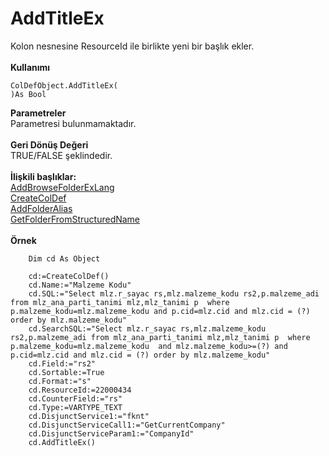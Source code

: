 # AddTitleEx

Kolon nesnesine ResourceId ile birlikte yeni bir başlık ekler.\
\
**Kullanımı**

```
ColDefObject.AddTitleEx(
)As Bool
```

**Parametreler**\
Parametresi bulunmamaktadır.\
\
**Geri Dönüş Değeri**\
TRUE/FALSE şeklindedir.\
\
**İlişkili başlıklar:**\
[AddBrowseFolderExLang](../fonksiyonlar/addbrowsefolderexlang.md)\
[CreateColDef](../fonksiyonlar/createcoldef.md)\
[AddFolderAlias](../fonksiyonlar/addfolderalias.md)\
[GetFolderFromStructuredName](../fonksiyonlar/getfolderfromstructuredname.md)\
\
**Örnek**

```
    Dim cd As Object

    cd:=CreateColDef()
    cd.Name:="Malzeme Kodu"
    cd.SQL:="Select mlz.r_sayac rs,mlz.malzeme_kodu rs2,p.malzeme_adi from mlz_ana_parti_tanimi mlz,mlz_tanimi p  where p.malzeme_kodu=mlz.malzeme_kodu and p.cid=mlz.cid and mlz.cid = (?) order by mlz.malzeme_kodu"
    cd.SearchSQL:="Select mlz.r_sayac rs,mlz.malzeme_kodu rs2,p.malzeme_adi from mlz_ana_parti_tanimi mlz,mlz_tanimi p  where p.malzeme_kodu=mlz.malzeme_kodu  and mlz.malzeme_kodu>=(?) and  p.cid=mlz.cid and mlz.cid = (?) order by mlz.malzeme_kodu" 
    cd.Field:="rs2"
    cd.Sortable:=True
    cd.Format:="s"
    cd.ResourceId:=22000434
    cd.CounterField:="rs"
    cd.Type:=VARTYPE_TEXT
    cd.DisjunctService1:="fknt"
    cd.DisjunctServiceCall1:="GetCurrentCompany"
    cd.DisjunctServiceParam1:="CompanyId"
    cd.AddTitleEx()
```
